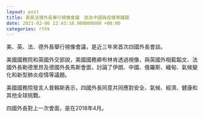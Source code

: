 ```yaml
---
layout: post
title: 美英法德外長舉行視像會議　談及中國與疫情等議題
date: 2021-02-06 12:43:18.000000000 +08:00
categories: rthk
---
```


美、英、法、德外長舉行視像會議，是近三年來首次四國外長會談。

美國國務院和英國外交部說，美國國務卿布林肯透過視像，與英國外相藍韜文、法國外長勒德里昂及德國外長馬斯會面，討論了伊朗、中國、俄羅斯、緬甸、氣候變化和新型肺炎疫情等議題。

美國國務院發言人普賴斯表示，四國外長同意共同應對安全、氣候、經濟、健康和其他全球挑戰。

四國外長對上一次會面，是在2018年4月。
